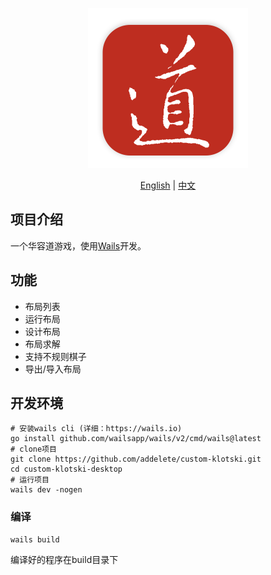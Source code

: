 <p align="center">
<img src="logo.png" style="width: 256px;" alt="华容道" />
</p>

<p align="center">
<a href="https://github.com/addelete/custom-klotski/blob/master/README.en.md">English</a> | <a href="https://github.com/addelete/custom-klotski/blob/master/README.md">中文</a>
</p>

## 项目介绍

一个华容道游戏，使用[Wails](https://wails.io)开发。

## 功能

- 布局列表
- 运行布局
- 设计布局
- 布局求解
- 支持不规则棋子
- 导出/导入布局

## 开发环境

```shell
# 安装wails cli (详细：https://wails.io)
go install github.com/wailsapp/wails/v2/cmd/wails@latest
# clone项目
git clone https://github.com/addelete/custom-klotski.git
cd custom-klotski-desktop
# 运行项目
wails dev -nogen
```

### 编译
```shell
wails build
```
编译好的程序在build目录下

